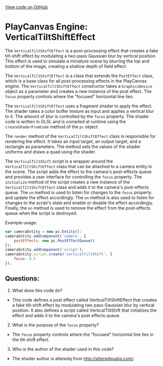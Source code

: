[View code on GitHub](https://github.com/playcanvas/engine/scripts/posteffects/posteffect-verticaltiltshift.js)

# PlayCanvas Engine: VerticalTiltShiftEffect

The `VerticalTiltShiftEffect` is a post-processing effect that creates a fake tilt-shift effect by modulating a two-pass Gaussian blur by vertical position. This effect is used to simulate a miniature scene by blurring the top and bottom of the image, creating a shallow depth of field effect. 

The `VerticalTiltShiftEffect` is a class that extends the `PostEffect` class, which is a base class for all post-processing effects in the PlayCanvas engine. The `VerticalTiltShiftEffect` constructor takes a `GraphicsDevice` object as a parameter and creates a new instance of the post effect. The `focus` property controls where the "focused" horizontal line lies.

The `VerticalTiltShiftEffect` uses a fragment shader to apply the effect. The shader takes a color buffer texture as input and applies a vertical blur to it. The amount of blur is controlled by the `focus` property. The shader code is written in GLSL and is compiled at runtime using the `createShaderFromCode` method of the `pc` object.

The `render` method of the `VerticalTiltShiftEffect` class is responsible for rendering the effect. It takes an input target, an output target, and a rectangle as parameters. The method sets the values of the shader uniforms and draws a quad using the shader.

The `VerticalTiltShift` script is a wrapper around the `VerticalTiltShiftEffect` class that can be attached to a camera entity in the scene. The script adds the effect to the camera's post-effects queue and provides a user interface for controlling the `focus` property. The `initialize` method of the script creates a new instance of the `VerticalTiltShiftEffect` class and adds it to the camera's post-effects queue. The `on` method is used to listen for changes to the `focus` property and update the effect accordingly. The `on` method is also used to listen for changes to the script's state and enable or disable the effect accordingly. Finally, the `on` method is used to remove the effect from the post-effects queue when the script is destroyed.

Example usage:

```javascript
var cameraEntity = new pc.Entity();
cameraEntity.addComponent('camera', {
    postEffects: new pc.PostEffectQueue()
});
cameraEntity.addComponent('script');
cameraEntity.script.create('verticalTiltShift', {
    focus: 0.5
});
```
## Questions: 
 1. What does this code do?
- This code defines a post effect called VerticalTiltShiftEffect that creates a fake tilt-shift effect by modulating two pass Gaussian blur by vertical position. It also defines a script called VerticalTiltShift that initializes the effect and adds it to the camera's post effects queue.

2. What is the purpose of the `focus` property?
- The `focus` property controls where the "focused" horizontal line lies in the tilt-shift effect.

3. Who is the author of the shader used in this code?
- The shader author is alteredq from http://alteredqualia.com/.
